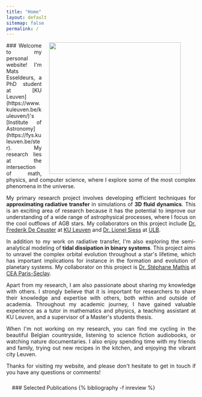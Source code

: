 ```yaml
---
title: "Home"
layout: default
sitemap: false
permalink: /
---
```


<style>
.jumbotron{
    padding:3%;
    padding-bottom:10px;
    padding-top:10px;
    margin-top:10px;
    margin-bottom:30px;
}
</style>


<div id="homeid" class="col-sm-12 col-xs-12">
<figure>
  <img src="{{site.url}}{{site.baseurl}}/images/headshot.jpg" style="width:350px; min-width:30%; max-width:100%; margin-left:20px; margin-right:0px; margin-bottom:0px; margin-top:0px;" align="right">
</figure>

<div style="text-align:justify">
### Welcome to my personal website!
I'm Mats Esseldeurs, a PhD student at [KU Leuven](https://www.kuleuven.be/kuleuven/)'s [Institute of Astronomy](https://fys.kuleuven.be/ster). My research lies at the intersection of math, physics, and computer science, where I explore some of the most complex phenomena in the universe.

My primary research project involves developing efficient techniques for <b>approximating radiative transfer</b> in simulations of <b>3D fluid dynamics</b>. This is an exciting area of research because it has the potential to improve our understanding of a wide range of astrophysical processes, where I focus on the cool outflows of AGB stars. My collaborators on this project include [Dr. Frederik De Ceuster](https://freddeceuster.github.io/) at [KU Leuven](https://www.kuleuven.be/kuleuven/) and [Dr. Lionel Siess](http://www.astro.ulb.ac.be/~siess/) at [ULB](https://www.ulb.be/en/ulb-homepage).

In addition to my work on radiative transfer, I'm also exploring the semi-analytical modeling of <b>tidal dissipation in binary systems</b>. This project aims to unravel the complex orbital evolution throughout a star's lifetime, which has important implications for instance in the formation and evolution of planetary systems. My collaborator on this project is [Dr. Stéphane Mathis](http://sfmathis.free.fr/Home.html) at [CEA Paris-Seclay](https://www.cea.fr/paris-saclay/Pages/Accueil.aspx).

Apart from my research, I am also passionate about sharing my knowledge with others. I strongly believe that it is important for researchers to share their knowledge and expertise with others, both within and outside of academia. Throughout my academic journey, I have gained valuable experience as a tutor in mathematics and physics, a teaching assistant at KU Leuven, and a supervisor of a Master's students thesis.

When I'm not working on my research, you can find me cycling in the beautiful Belgian countryside, listening to science fiction audiobooks, or watching nature documentaries. I also enjoy spending time with my friends and family, trying out new recipes in the kitchen, and enjoying the vibrant city Leuven.

Thanks for visiting my website, and please don't hesitate to get in touch if you have any questions or comments!
</div>


<div class="jumbotron">
### Selected Publications
{% bibliography -f inreview %}
</div>